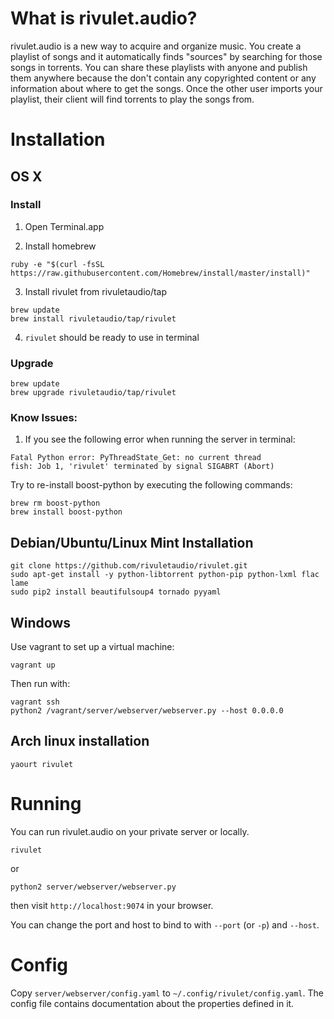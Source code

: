 # What is rivulet.audio?

rivulet.audio is a new way to acquire and organize music. You create a playlist of songs and it automatically finds "sources" by searching for those songs in torrents. You can share these playlists with anyone and publish them anywhere because the don't contain any copyrighted content or any information about where to get the songs. Once the other user imports your playlist, their client will find torrents to play the songs from.

# Installation

## OS X

### Install

1. Open Terminal.app

2. Install homebrew

  ```
  ruby -e "$(curl -fsSL https://raw.githubusercontent.com/Homebrew/install/master/install)"
  ```

3. Install rivulet from rivuletaudio/tap

  ```
  brew update
  brew install rivuletaudio/tap/rivulet
  ```

4. `rivulet` should be ready to use in terminal

### Upgrade

```
brew update
brew upgrade rivuletaudio/tap/rivulet
```

### Know Issues: 
1. If you see the following error when running the server in terminal:

  ```
  Fatal Python error: PyThreadState_Get: no current thread
  fish: Job 1, 'rivulet' terminated by signal SIGABRT (Abort)
  ```

  Try to re-install boost-python by executing the following commands:

  ```
  brew rm boost-python
  brew install boost-python
  ```

## Debian/Ubuntu/Linux Mint Installation

```
git clone https://github.com/rivuletaudio/rivulet.git
sudo apt-get install -y python-libtorrent python-pip python-lxml flac lame
sudo pip2 install beautifulsoup4 tornado pyyaml
```

## Windows

Use vagrant to set up a virtual machine:

```
vagrant up
```

Then run with:

```
vagrant ssh
python2 /vagrant/server/webserver/webserver.py --host 0.0.0.0
```

## Arch linux installation

```
yaourt rivulet
```

# Running

You can run rivulet.audio on your private server or locally.

```
rivulet
```

or


```
python2 server/webserver/webserver.py
```

then visit `http://localhost:9074` in your browser.

You can change the port and host to bind to with `--port` (or `-p`) and `--host`.

# Config

Copy `server/webserver/config.yaml` to `~/.config/rivulet/config.yaml`. The config file contains documentation about the properties defined in it.
